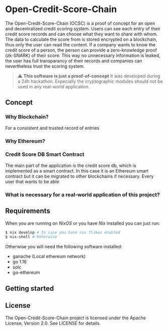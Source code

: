 # Open-Credit-Score-Chain

The Open-Credit-Score-Chain (OCSC) is a proof of concept for an open and decentralized credit scoring system.
Users can see each entry of their credit score records and can choose what they want to share with whom.
The data to calculate the score from is stored encrypted on a blockchain, thus only the user can read the content.
If a company wants to know the credit score of a person, the person can provide a zero-knowledge proof (zk-SNARK) of their score.
This way no unnecessary information is leaked, the user has full transparancy of their records and companies can nevertheless trust the scoring system.

> :warning: **This software is just a proof-of-concept**
> It was developed during a 24h hackathon. Especially the cryptographic modules should not be used in any real-world application.

## Concept

### Why Blockchain?
For a consistent and trusted record of entries 

### Why Ethereum?

### Credit Score DB Smart Contract
The main part of the application is the credit score db, which is implemented as a smart contract.
In this case it is an Ethereum smart contract but it can be migrated to other blockchains if necessary.
Every user that wants to be able 

### What is necessary for a real-world application of this project?


## Requirements

When you are running on *NixOS* or you have *Nix* installed you can just run:

```sh
$ nix develop # In case you have nix flakes enabled
$ nix-shell # Otherwise
```

Otherwise you will need the following software installed:
+ ganache (Local ethereum network)
+ go 1.16
+ solc
+ go-ethereum

## Getting started


## License

The Open-Credit-Score-Chain project is licensed under the Apache License, Version 2.0. See LICENSE for details.
